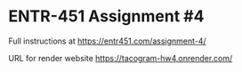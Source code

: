 # ENTR-451 Assignment #4

Full instructions at https://entr451.com/assignment-4/

URL for render website
https://tacogram-hw4.onrender.com/

